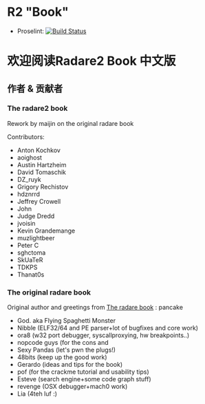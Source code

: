 # R2 "Book"

* Proselint: [![Build Status](https://travis-ci.org/radare/radare2book.svg?branch=master)](https://travis-ci.org/radare/radare2book)

# 欢迎阅读Radare2 Book 中文版

## 作者 & 贡献者

### The radare2 book

Rework by maijin on the original radare book

Contributors:

* Anton Kochkov
* aoighost
* Austin Hartzheim
* David Tomaschik
* DZ\_ruyk
* Grigory Rechistov
* hdznrrd
* Jeffrey Crowell
* John
* Judge Dredd
* jvoisin
* Kevin Grandemange
* muzlightbeer
* Peter C
* sghctoma
* SkUaTeR
* TDKPS
* Thanat0s

### The original radare book

Original author and greetings from [The radare book](http://www.radare.org/get/radare.pdf) : pancake

* God. aka Flying Spaghetti Monster
* Nibble \(ELF32/64 and PE parser+lot of bugfixes and core work\)
* ora8 \(w32 port debugger, syscallproxying, hw breakpoints..\)
* nopcode guys \(for the cons and
* Sexy Pandas \(let's pwn the plugs!\)
* 48bits \(keep up the good work\)
* Gerardo \(ideas and tips for the book\)
* pof \(for the crackme tutorial and usability tips\)
* Esteve \(search engine+some code graph stuff\)
* revenge \(OSX debugger+mach0 work\)
* Lia \(4teh luf :\)



